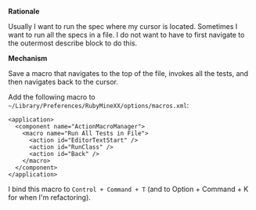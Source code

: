 **Rationale**

Usually I want to run the spec where my cursor is located. Sometimes I want to run all the specs in a file. I do not want to have to first navigate to the outermost describe block to do this.

**Mechanism**

Save a macro that navigates to the top of the file, invokes all the tests, and then navigates back to the cursor.

Add the following macro to `~/Library/Preferences/RubyMineXX/options/macros.xml`:

````
<application>
  <component name="ActionMacroManager">
    <macro name="Run All Tests in File">
      <action id="EditorTextStart" />
      <action id="RunClass" />
      <action id="Back" />
    </macro>
  </component>
</application>
````

I bind this macro to `Control + Command + T` (and to Option + Command + K for when I'm refactoring).